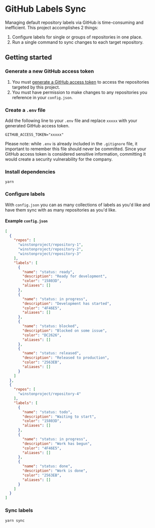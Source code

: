 # GitHub Labels Sync

Managing default repository labels via GitHub is time-consuming and inefficient. This project accomplishes 2 things:

1. Configure labels for single or groups of repositories in one place.
2. Run a single command to sync changes to each target repository.

## Getting started

### Generate a new GitHub access token

1. You must [generate a GitHub access token](https://github.com/settings/tokens) to access the repositories targeted by this project.
2. You must have permission to make changes to any repositories you reference in your `config.json`.

### Create a `.env` file

Add the following line to your `.env` file and replace `xxxxx` with your generated GitHub access token.

```
GITHUB_ACCESS_TOKEN="xxxxx"
```

Please note: while `.env` is already included in the `.gitignore` file, it important to remember this file should never be committed. Since your GitHub access token is considered sensitive information, committing it would create a security vulnerability for the company.

### Install dependencies

```
yarn
```

### Configure labels

With `config.json` you can as many collections of labels as you'd like and have them sync with as many repositories as you'd like.

#### Example `config.json`

```JSON
[
  {
    "repos": [
      "winstonproject/repository-1",
      "winstonproject/repository-2",
      "winstonproject/repository-3"
    ],
    "labels": [
      {
        "name": "status: ready",
        "description": "Ready for development",
        "color": "15803D",
        "aliases": []
      },
      {
        "name": "status: in progress",
        "description": "Development has started",
        "color": "4F46E5",
        "aliases": []
      },
      {
        "name": "status: blocked",
        "description": "Blocked on some issue",
        "color": "DC2626",
        "aliases": []
      },
      {
        "name": "status: released",
        "description": "Released to production",
        "color": "2563EB",
        "aliases": []
      }
    ]
  },
  {
    "repos": [
      "winstonproject/repository-4"
    ],
    "labels": [
      {
        "name": "status: todo",
        "description": "Waiting to start",
        "color": "15803D",
        "aliases": []
      },
      {
        "name": "status: in progress",
        "description": "Work has begun",
        "color": "4F46E5",
        "aliases": []
      },
      {
        "name": "status: done",
        "description": "Work is done",
        "color": "2563EB",
        "aliases": []
      }
    ]
  }
]
```

### Sync labels

```
yarn sync
```
